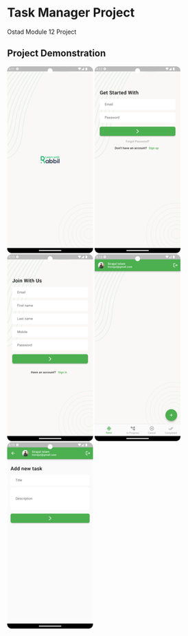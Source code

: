 # Task Manager Project

Ostad Module 12 Project

## Project Demonstration
<img src = "screenshot/splashscreen.png" width ="200" /> <img src = "screenshot/loginpage.png" width ="200" /> <img src = "screenshot/signuppage.png" width ="200" /> <img src = "screenshot/emptyscreen.png" width ="200" />
<img src = "screenshot/addnewtask.png" width ="200" />